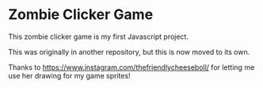 # Zombie Clicker Game

This zombie clicker game is my first Javascript project.

This was originally in another repository, but this is now moved to its own.

Thanks to https://www.instagram.com/thefriendlycheeseboll/ for letting me use her drawing for my game sprites!
